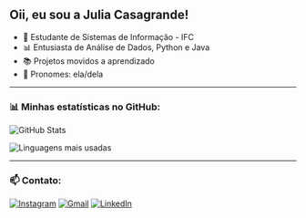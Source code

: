 ## Oii, eu sou a Julia Casagrande!

- 🚀 Estudante de Sistemas de Informação - IFC  
- 📊 Entusiasta de Análise de Dados, Python e Java  
- 📚 Projetos movidos a aprendizado 
- 💬 Pronomes: ela/dela

---

### 📊 Minhas estatísticas no GitHub:

![GitHub Stats](https://github-readme-stats.vercel.app/api?username=casaju&show_icons=true&theme=tokyonight)

![Linguagens mais usadas](https://github-readme-stats.vercel.app/api/top-langs/?username=casaju&layout=compact&theme=dark)

---

### 📫 Contato:

[![Instagram](https://img.shields.io/badge/Instagram-E4405F?style=for-the-badge&logo=instagram&logoColor=white)](https://www.instagram.com/julicasaa/)
[![Gmail](https://img.shields.io/badge/Gmail-D14836?style=for-the-badge&logo=gmail&logoColor=white)](juliacambrosini@gmail.com)
[![LinkedIn](https://img.shields.io/badge/LinkedIn-0077B5?style=for-the-badge&logo=linkedin&logoColor=white)](https://www.linkedin.com/in/juliacasagrandeambrosini/)

<!--
**casaju/casaju** is a ✨ _special_ ✨ repository because its `README.md` (this file) appears on your GitHub profile.

Here are some ideas to get you started:

- 🔭 I’m currently working on ...
- 🌱 I’m currently learning ...
- 👯 I’m looking to collaborate on ...
- 🤔 I’m looking for help with ...
- 💬 Ask me about ...
- 📫 How to reach me: ...
- 😄 Pronouns: ...
- ⚡ Fun fact: ...
-->
